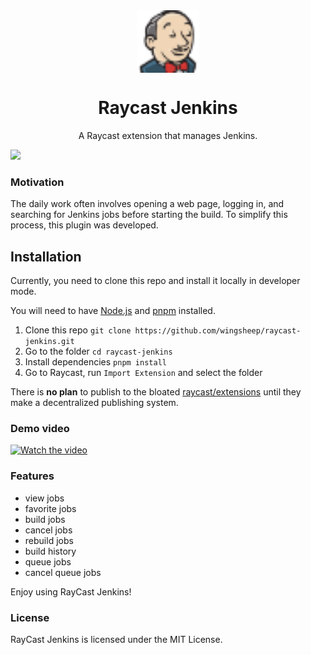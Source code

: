 <br>
<br>
<p align="center">
<img src="https://github.com/wingsheep/raycast-jenkins/blob/main/assets/command-icon.png?raw=true" width="100" height="100" align="center" />
</p>

<h1 align="center">Raycast Jenkins</sup></h1>

<p align="center">
A Raycast extension that manages Jenkins. 
</p>


<img width="862" src="https://cdn.jsdelivr.net/gh/wingsheep/FigureBed@master/img/raycast-jenkins.png">

### Motivation
The daily work often involves opening a web page, logging in, and searching for Jenkins jobs before starting the build. To simplify this process, this plugin was developed.


## Installation

Currently, you need to clone this repo and install it locally in developer mode.

You will need to have [Node.js](https://nodejs.org) and [pnpm](https://pnpm.io/) installed.

1. Clone this repo `git clone https://github.com/wingsheep/raycast-jenkins.git`
2. Go to the folder `cd raycast-jenkins`
3. Install dependencies `pnpm install`
4. Go to Raycast, run `Import Extension` and select the folder

There is **no plan** to publish to the bloated [raycast/extensions](https://github.com/raycast/extensions) until they make a decentralized publishing system.

### Demo video

[![Watch the video](https://cdn.jsdelivr.net/gh/wingsheep/FigureBed@master/img/raycast-jenkins.png)](https://cdn.jsdelivr.net/gh/wingsheep/FigureBed@master/img/Kapture%202023-12-18%20at%2017.14.34.mp4)

### Features

- view jobs
- favorite jobs
- build jobs
- cancel jobs
- rebuild jobs
- build history
- queue jobs
- cancel queue jobs


Enjoy using RayCast Jenkins!

### License

RayCast Jenkins is licensed under the MIT License.
